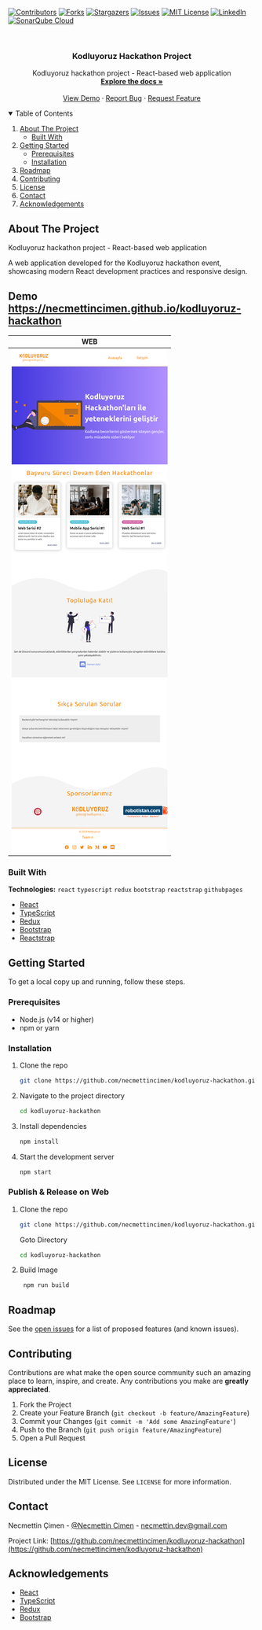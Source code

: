 [![Contributors][contributors-shield]][contributors-url]
[![Forks][forks-shield]][forks-url]
[![Stargazers][stars-shield]][stars-url]
[![Issues][issues-shield]][issues-url]
[![MIT License][license-shield]][license-url]
[![LinkedIn][linkedin-shield]][linkedin-url]
[![SonarQube Cloud](https://sonarcloud.io/images/project_badges/sonarcloud-highlight.svg)](https://sonarcloud.io/summary/new_code?id=NecmettinCimen_kodluyoruz-hackathon)

<!-- PROJECT LOGO -->
<br />
<p align="center">

  <h3 align="center">Kodluyoruz Hackathon Project</h3>

  <p align="center">
    Kodluyoruz hackathon project - React-based web application
    <br />
    <a href="https://github.com/necmettincimen/kodluyoruz-hackathon"><strong>Explore the docs »</strong></a>
    <br />
    <br />
    <a href="http://necmettincimen.github.io/kodluyoruz-hackathon/">View Demo</a>
    ·
    <a href="https://github.com/necmettincimen/kodluyoruz-hackathon/issues">Report Bug</a>
    ·
    <a href="https://github.com/necmettincimen/kodluyoruz-hackathon/issues">Request Feature</a>
  </p>
</p>



<!-- TABLE OF CONTENTS -->
<details open="open">
  <summary>Table of Contents</summary>
  <ol>
    <li>
      <a href="#about-the-project">About The Project</a>
      <ul>
        <li><a href="#built-with">Built With</a></li>
      </ul>
    </li>
    <li>
      <a href="#getting-started">Getting Started</a>
      <ul>
        <li><a href="#prerequisites">Prerequisites</a></li>
        <li><a href="#installation">Installation</a></li>
      </ul>
    </li>
    <li><a href="#roadmap">Roadmap</a></li>
    <li><a href="#contributing">Contributing</a></li>
    <li><a href="#license">License</a></li>
    <li><a href="#contact">Contact</a></li>
    <li><a href="#acknowledgements">Acknowledgements</a></li>
  </ol>
</details>



<!-- ABOUT THE PROJECT -->
## About The Project

Kodluyoruz hackathon project - React-based web application

A web application developed for the Kodluyoruz hackathon event, showcasing modern React development practices and responsive design.

## Demo https://necmettincimen.github.io/kodluyoruz-hackathon

| WEB | 
| --- | 
| [![WEB](kodluyoruz-hackaton.png)](kodluyoruz-hackaton.png)

### Built With

**Technologies:** `react` `typescript` `redux` `bootstrap` `reactstrap` `githubpages`

* [React](https://reactjs.org/)
* [TypeScript](https://www.typescriptlang.org/)
* [Redux](https://redux.js.org/)
* [Bootstrap](https://getbootstrap.com/)
* [Reactstrap](https://reactstrap.github.io/)


<!-- GETTING STARTED -->
## Getting Started

To get a local copy up and running, follow these steps.

### Prerequisites

* Node.js (v14 or higher)
* npm or yarn

### Installation

1. Clone the repo
   ```sh
   git clone https://github.com/necmettincimen/kodluyoruz-hackathon.git
   ```
2. Navigate to the project directory
   ```sh
   cd kodluyoruz-hackathon
   ```
3. Install dependencies
   ```sh
   npm install
   ```
4. Start the development server
   ```sh
   npm start
   ```

### Publish & Release on Web

1. Clone the repo
   ```sh
   git clone https://github.com/necmettincimen/kodluyoruz-hackathon.git
   ```
   Goto Directory
   ```sh
   cd kodluyoruz-hackathon
   ```
2. Build Image
   ```sh
    npm run build
   ```



<!-- ROADMAP -->
## Roadmap

See the [open issues](https://github.com/necmettincimen/kodluyoruz-hackathon/issues) for a list of proposed features (and known issues).



<!-- CONTRIBUTING -->
## Contributing

Contributions are what make the open source community such an amazing place to learn, inspire, and create. Any contributions you make are **greatly appreciated**.

1. Fork the Project
2. Create your Feature Branch (`git checkout -b feature/AmazingFeature`)
3. Commit your Changes (`git commit -m 'Add some AmazingFeature'`)
4. Push to the Branch (`git push origin feature/AmazingFeature`)
5. Open a Pull Request



<!-- LICENSE -->
## License

Distributed under the MIT License. See `LICENSE` for more information.



<!-- CONTACT -->
## Contact

Necmettin Çimen - [@Necmettin Cimen](https://necmettincimen.github.io) - [necmettin.dev@gmail.com](mailto:necmettin.dev@gmail.com)

Project Link: [https://github.com/necmettincimen/kodluyoruz-hackathon](https://github.com/necmettincimen/kodluyoruz-hackathon)



<!-- ACKNOWLEDGEMENTS -->
## Acknowledgements

* [React](https://reactjs.org/)
* [TypeScript](https://www.typescriptlang.org/)
* [Redux](https://redux.js.org/)
* [Bootstrap](https://getbootstrap.com/)


<!-- MARKDOWN LINKS & IMAGES -->
<!-- https://www.markdownguide.org/basic-syntax/#reference-style-links -->
[contributors-shield]: https://img.shields.io/github/contributors/necmettincimen/kodluyoruz-hackathon.svg?style=for-the-badge
[contributors-url]: https://github.com/necmettincimen/kodluyoruz-hackathon/graphs/contributors
[forks-shield]: https://img.shields.io/github/forks/necmettincimen/kodluyoruz-hackathon.svg?style=for-the-badge
[forks-url]: https://github.com/necmettincimen/kodluyoruz-hackathon/network/members
[stars-shield]: https://img.shields.io/github/stars/necmettincimen/kodluyoruz-hackathon.svg?style=for-the-badge
[stars-url]: https://github.com/necmettincimen/kodluyoruz-hackathon/stargazers
[issues-shield]: https://img.shields.io/github/issues/necmettincimen/kodluyoruz-hackathon.svg?style=for-the-badge
[issues-url]: https://github.com/necmettincimen/kodluyoruz-hackathon/issues
[license-shield]: https://img.shields.io/github/license/necmettincimen/kodluyoruz-hackathon.svg?style=for-the-badge
[license-url]: https://github.com/necmettincimen/kodluyoruz-hackathon/blob/master/LICENSE
[linkedin-shield]: https://img.shields.io/badge/-LinkedIn-black.svg?style=for-the-badge&logo=linkedin&colorB=555
[linkedin-url]: https://linkedin.com/in/necmettincimen
